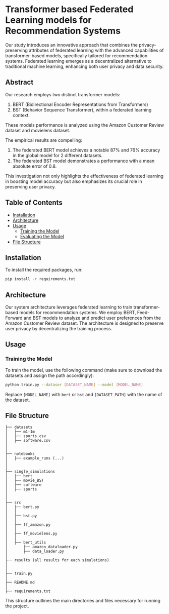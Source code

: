 # Transformer based Federated Learning models for Recommendation Systems

Our study introduces an innovative approach that combines the privacy-preserving attributes of federated learning with the advanced capabilities of transformer-based models, specifically tailored for recommendation systems. Federated learning emerges as a decentralized alternative to traditional machine learning, enhancing both user privacy and data security. 

## Abstract

Our research employs two distinct transformer models: 
1. BERT (Bidirectional Encoder Representations from Transformers)
2. BST (Behavior Sequence Transformer), within a federated learning context.

These models performance is analyzed using the Amazon Customer Review dataset and movielens dataset. 


The empirical results are compelling: 
1. The federated BERT model achieves a notable 87% and 76% accuracy in the global model for 2 different datasets.
2. The federated BST model demonstrates a performance with a mean absolute error of 0.8. 

This investigation not only highlights the effectiveness of federated learning in boosting model accuracy but also emphasizes its crucial role in preserving user privacy. 

## Table of Contents

- [Installation](#installation)
- [Architecture](#architecture)
- [Usage](#usage)
  - [Training the Model](#training-the-model)
  - [Evaluating the Model](#evaluating-the-model)
- [File Structure](#file-structure)

## Installation

To install the required packages, run:
```bash
pip install -r requirements.txt
```

## Architecture

Our system architecture leverages federated learning to train transformer-based models for recommendation systems. We employ BERT, Feed-Forward and BST models to analyze and predict user preferences from the Amazon Customer Review dataset. The architecture is designed to preserve user privacy by decentralizing the training process.

## Usage

### Training the Model

To train the model, use the following command (make sure to download the datasets and assign the path accordingly):

```bash
python train.py --dataser [DATASET_NAME] --model [MODEL_NAME] 
```
Replace `[MODEL_NAME]` with `bert` or `bst` and `[DATASET_PATH]` with the name of the dataset.


## File Structure

```
├── datasets
│   ├── m1-1m
│   ├── sports.csv
│   ├── software.csv
│
│  
├── notebooks
│   ├── example_runs (...)
│
│  
├── single_simulations
│   ├── bert
│   ├── movie_BST
│   ├── software
│   ├── sports
│
│   
├── src
│   ├── bert.py
│   │
│   ├── bst.py
│   │
│   ├── ff_amazon.py
│   │
│   ├── ff_movielens.py
│   │
│   ├── bert_utils
│       ├── amazon_dataloader.py
│       ├── data_loader.py
│
├── results (all results for each simulations)
│ 
│ 
├── train.py
│   
├── README.md
│   
├── requirements.txt
```

This structure outlines the main directories and files necessary for running the project.

